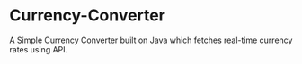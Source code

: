 # Currency-Converter
A Simple Currency Converter built on Java which fetches real-time currency rates using API.
